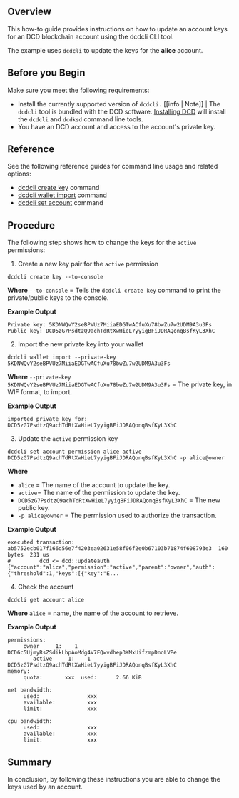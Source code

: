 
## Overview
This how-to guide provides instructions on how to update an account keys for an DCD blockchain account using the dcdcli CLI tool. 

The example uses `dcdcli` to update the keys for the **alice** account.

## Before you Begin
Make sure you meet the following requirements: 

* Install the currently supported version of `dcdcli.`
[[info | Note]]
| The `dcdcli` tool is bundled with the DCD software. [Installing DCD](../../00_install/index.md) will install the `dcdcli` and `dcdksd` command line tools.  
* You have an DCD account and access to the account's private key.

## Reference
See the following reference guides for command line usage and related options:

* [dcdcli create key](../03_command-reference/create/key.md) command
* [dcdcli wallet import](../03_command-reference/wallet/import.md) command
* [dcdcli set account](../03_command-reference/set/set-account.md) command

## Procedure
The following step shows how to change the keys for the `active` permissions:

1. Create a new key pair for the `active` permission
```shell
dcdcli create key --to-console
```
**Where**
`--to-console` = Tells the `dcdcli create key` command to print the private/public keys to the console.

**Example Output**
```shell
Private key: 5KDNWQvY2seBPVUz7MiiaEDGTwACfuXu78bwZu7w2UDM9A3u3Fs
Public key: DCD5zG7PsdtzQ9achTdRtXwHieL7yyigBFiJDRAQonqBsfKyL3XhC
```

2. Import the new private key into your wallet
```shell
dcdcli wallet import --private-key 5KDNWQvY2seBPVUz7MiiaEDGTwACfuXu78bwZu7w2UDM9A3u3Fs
```
**Where**
`--private-key 5KDNWQvY2seBPVUz7MiiaEDGTwACfuXu78bwZu7w2UDM9A3u3Fs` = The private key, in WIF format, to import.

**Example Output**
```shell
imported private key for: DCD5zG7PsdtzQ9achTdRtXwHieL7yyigBFiJDRAQonqBsfKyL3XhC
```

3. Update the `active` permission key
```shell
dcdcli set account permission alice active DCD5zG7PsdtzQ9achTdRtXwHieL7yyigBFiJDRAQonqBsfKyL3XhC -p alice@owner
```
**Where**
* `alice` = The name of the account to update the key.
* `active`= The name of the permission to update the key.
* `DCD5zG7PsdtzQ9achTdRtXwHieL7yyigBFiJDRAQonqBsfKyL3XhC` = The new public key. 
* `-p alice@owner` = The permission used to authorize the transaction.

**Example Output**
```shell
executed transaction: ab5752ecb017f166d56e7f4203ea02631e58f06f2e0b67103b71874f608793e3  160 bytes  231 us
#         dcd <= dcd::updateauth            {"account":"alice","permission":"active","parent":"owner","auth":{"threshold":1,"keys":[{"key":"E...
```

4. Check the account
```shell
dcdcli get account alice
```
**Where**
`alice` = name, the name of the account to retrieve.

**Example Output**
```shell
permissions: 
     owner     1:    1 DCD6c5UjmyRsZSdikLbpAoMdg4V7FQwvdhep3KMxUifzmpDnoLVPe
        active     1:    1 DCD5zG7PsdtzQ9achTdRtXwHieL7yyigBFiJDRAQonqBsfKyL3XhC
memory: 
     quota:       xxx  used:      2.66 KiB  

net bandwidth: 
     used:               xxx
     available:          xxx
     limit:              xxx

cpu bandwidth:
     used:               xxx
     available:          xxx
     limit:              xxx
```

## Summary
In conclusion, by following these instructions you are able to change the keys used by an account. 

